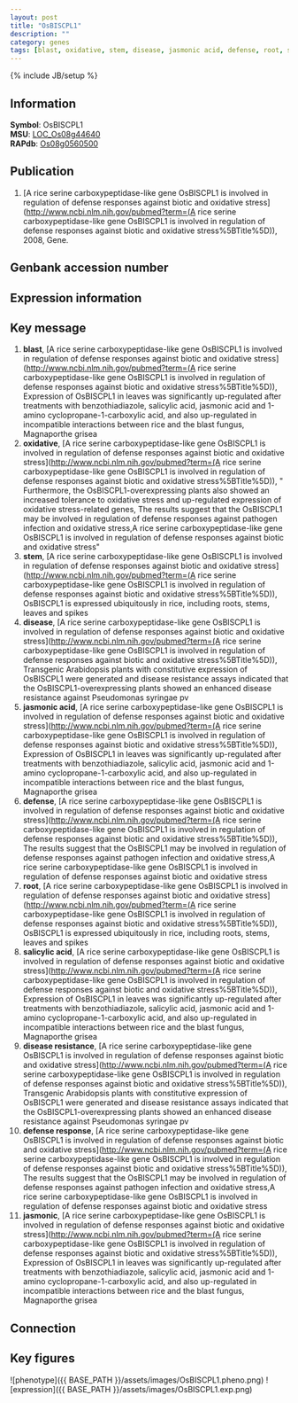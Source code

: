 ```yaml
---
layout: post
title: "OsBISCPL1"
description: ""
category: genes
tags: [blast, oxidative, stem, disease, jasmonic acid, defense, root, salicylic acid, disease resistance, defense response, jasmonic, Gene]
---
```

{% include JB/setup %}

## Information
__Symbol__: OsBISCPL1  
__MSU__: [LOC_Os08g44640](http://rice.plantbiology.msu.edu/cgi-bin/ORF_infopage.cgi?orf=LOC_Os08g44640)  
__RAPdb__: [Os08g0560500](http://rapdb.dna.affrc.go.jp/viewer/gbrowse_details/irgsp1?name=Os08g0560500)  

## Publication
1. [A rice serine carboxypeptidase-like gene OsBISCPL1 is involved in regulation of defense responses against biotic and oxidative stress](http://www.ncbi.nlm.nih.gov/pubmed?term=(A rice serine carboxypeptidase-like gene OsBISCPL1 is involved in regulation of defense responses against biotic and oxidative stress%5BTitle%5D)), 2008, Gene.

## Genbank accession number

## Expression information

## Key message
1. __blast__, [A rice serine carboxypeptidase-like gene OsBISCPL1 is involved in regulation of defense responses against biotic and oxidative stress](http://www.ncbi.nlm.nih.gov/pubmed?term=(A rice serine carboxypeptidase-like gene OsBISCPL1 is involved in regulation of defense responses against biotic and oxidative stress%5BTitle%5D)),  Expression of OsBISCPL1 in leaves was significantly up-regulated after treatments with benzothiadiazole, salicylic acid, jasmonic acid and 1-amino cyclopropane-1-carboxylic acid, and also up-regulated in incompatible interactions between rice and the blast fungus, Magnaporthe grisea
2. __oxidative__, [A rice serine carboxypeptidase-like gene OsBISCPL1 is involved in regulation of defense responses against biotic and oxidative stress](http://www.ncbi.nlm.nih.gov/pubmed?term=(A rice serine carboxypeptidase-like gene OsBISCPL1 is involved in regulation of defense responses against biotic and oxidative stress%5BTitle%5D)), " Furthermore, the OsBISCPL1-overexpressing plants also showed an increased tolerance to oxidative stress and up-regulated expression of oxidative stress-related genes, The results suggest that the OsBISCPL1 may be involved in regulation of defense responses against pathogen infection and oxidative stress,A rice serine carboxypeptidase-like gene OsBISCPL1 is involved in regulation of defense responses against biotic and oxidative stress"
3. __stem__, [A rice serine carboxypeptidase-like gene OsBISCPL1 is involved in regulation of defense responses against biotic and oxidative stress](http://www.ncbi.nlm.nih.gov/pubmed?term=(A rice serine carboxypeptidase-like gene OsBISCPL1 is involved in regulation of defense responses against biotic and oxidative stress%5BTitle%5D)),  OsBISCPL1 is expressed ubiquitously in rice, including roots, stems, leaves and spikes
4. __disease__, [A rice serine carboxypeptidase-like gene OsBISCPL1 is involved in regulation of defense responses against biotic and oxidative stress](http://www.ncbi.nlm.nih.gov/pubmed?term=(A rice serine carboxypeptidase-like gene OsBISCPL1 is involved in regulation of defense responses against biotic and oxidative stress%5BTitle%5D)),  Transgenic Arabidopsis plants with constitutive expression of OsBISCPL1 were generated and disease resistance assays indicated that the OsBISCPL1-overexpressing plants showed an enhanced disease resistance against Pseudomonas syringae pv
5. __jasmonic acid__, [A rice serine carboxypeptidase-like gene OsBISCPL1 is involved in regulation of defense responses against biotic and oxidative stress](http://www.ncbi.nlm.nih.gov/pubmed?term=(A rice serine carboxypeptidase-like gene OsBISCPL1 is involved in regulation of defense responses against biotic and oxidative stress%5BTitle%5D)),  Expression of OsBISCPL1 in leaves was significantly up-regulated after treatments with benzothiadiazole, salicylic acid, jasmonic acid and 1-amino cyclopropane-1-carboxylic acid, and also up-regulated in incompatible interactions between rice and the blast fungus, Magnaporthe grisea
6. __defense__, [A rice serine carboxypeptidase-like gene OsBISCPL1 is involved in regulation of defense responses against biotic and oxidative stress](http://www.ncbi.nlm.nih.gov/pubmed?term=(A rice serine carboxypeptidase-like gene OsBISCPL1 is involved in regulation of defense responses against biotic and oxidative stress%5BTitle%5D)),  The results suggest that the OsBISCPL1 may be involved in regulation of defense responses against pathogen infection and oxidative stress,A rice serine carboxypeptidase-like gene OsBISCPL1 is involved in regulation of defense responses against biotic and oxidative stress
7. __root__, [A rice serine carboxypeptidase-like gene OsBISCPL1 is involved in regulation of defense responses against biotic and oxidative stress](http://www.ncbi.nlm.nih.gov/pubmed?term=(A rice serine carboxypeptidase-like gene OsBISCPL1 is involved in regulation of defense responses against biotic and oxidative stress%5BTitle%5D)),  OsBISCPL1 is expressed ubiquitously in rice, including roots, stems, leaves and spikes
8. __salicylic acid__, [A rice serine carboxypeptidase-like gene OsBISCPL1 is involved in regulation of defense responses against biotic and oxidative stress](http://www.ncbi.nlm.nih.gov/pubmed?term=(A rice serine carboxypeptidase-like gene OsBISCPL1 is involved in regulation of defense responses against biotic and oxidative stress%5BTitle%5D)),  Expression of OsBISCPL1 in leaves was significantly up-regulated after treatments with benzothiadiazole, salicylic acid, jasmonic acid and 1-amino cyclopropane-1-carboxylic acid, and also up-regulated in incompatible interactions between rice and the blast fungus, Magnaporthe grisea
9. __disease resistance__, [A rice serine carboxypeptidase-like gene OsBISCPL1 is involved in regulation of defense responses against biotic and oxidative stress](http://www.ncbi.nlm.nih.gov/pubmed?term=(A rice serine carboxypeptidase-like gene OsBISCPL1 is involved in regulation of defense responses against biotic and oxidative stress%5BTitle%5D)),  Transgenic Arabidopsis plants with constitutive expression of OsBISCPL1 were generated and disease resistance assays indicated that the OsBISCPL1-overexpressing plants showed an enhanced disease resistance against Pseudomonas syringae pv
10. __defense response__, [A rice serine carboxypeptidase-like gene OsBISCPL1 is involved in regulation of defense responses against biotic and oxidative stress](http://www.ncbi.nlm.nih.gov/pubmed?term=(A rice serine carboxypeptidase-like gene OsBISCPL1 is involved in regulation of defense responses against biotic and oxidative stress%5BTitle%5D)),  The results suggest that the OsBISCPL1 may be involved in regulation of defense responses against pathogen infection and oxidative stress,A rice serine carboxypeptidase-like gene OsBISCPL1 is involved in regulation of defense responses against biotic and oxidative stress
11. __jasmonic__, [A rice serine carboxypeptidase-like gene OsBISCPL1 is involved in regulation of defense responses against biotic and oxidative stress](http://www.ncbi.nlm.nih.gov/pubmed?term=(A rice serine carboxypeptidase-like gene OsBISCPL1 is involved in regulation of defense responses against biotic and oxidative stress%5BTitle%5D)),  Expression of OsBISCPL1 in leaves was significantly up-regulated after treatments with benzothiadiazole, salicylic acid, jasmonic acid and 1-amino cyclopropane-1-carboxylic acid, and also up-regulated in incompatible interactions between rice and the blast fungus, Magnaporthe grisea

## Connection

## Key figures
![phenotype]({{ BASE_PATH }}/assets/images/OsBISCPL1.pheno.png)
![expression]({{ BASE_PATH }}/assets/images/OsBISCPL1.exp.png)


